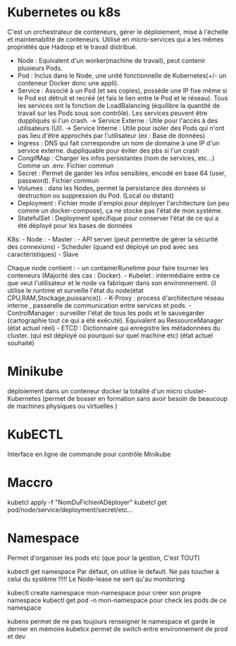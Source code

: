 # Kubernetes ou k8s

C'est un orchestrateur de conteneurs, gérer le déploiement, mise à l'échelle et maintenabilité de conteneurs.
Utilisé en micro-services qui a les mêmes propriétés que Hadoop et le travail distribué.

- Node : Equivalent d'un worker(machine de travail), peut contenir plusieurs Pods.
- Pod : Inclus dans le Node, une unité fonctionnelle de Kubernetes(+/- un conteneur Docker donc une appli).
- Service : Associé à un Pod (et ses copies), possède une IP fixe même si le Pod est détruit et recréé (et fais le lien entre le Pod et le réseau). Tous les services ont la fonction de LoadBalancing (équilibre la quantité de travail sur les Pods sous son contrôle). Les services peuvent être duppliqués si l'un crash.
    -> Service Externe : Utile pour l'accès à des utilisateurs (UI).
    -> Service Interne : Utile pour isoler des Pods qui n'ont pas lieu d'être approchés par l'utilisateur (ex : Base de données)
- Ingress : DNS qui fait correspondre un nom de domaine à une IP d'un service externe. duppliquable pour éviter des pbs si l'un crash
- CongifMap : Charger les infos persistantes (nom de services, etc...) Comme un .env. Fichier commun
- Secret : Permet de garder les infos sensibles, encodé en base 64 (user, password). Fichier commun
- Volumes : dans les Nodes, permet la persistance des données si destruction ou suppression du Pod. (Local ou distant)
- Deployment : Fichier mode d'emploi pour déployer l'architecture (un peu comme un docker-compose), ça ne stocke pas l'état de mon système.
- StatefulSet : Deployment spécifique pour conserver l'état de ce qui a été déployé pour les bases de données

K8s: 
    - Node :
      - Master :
        - API server (peut permettre de gérer la sécurité des connexions)
        - Scheduler (quand est déployé un pod avec ses caractéristiques)
      - Slave

Chaque node contient :
    - un containerRunetime pour faire tourner les conteneurs (Majorité des cas : Docker).
    - Kubelet : intermédiaire entre ce que veut l'utilisateur et le node va fabriquer dans son environnement. (il utilise le runtime et surveille l'état du node(état CPU,RAM,Stockage,puissance)).
    - K-Proxy : process d'architecture réseau interne , passerelle de communication entre services et pods.
    - ControlManager : surveiller l'état de tous les pods et le sauvegarder (cartographie tout ce qui a été exécuté). Equivalent au RessourceManager (état actuel réel)
    - ETCD : Dictionnaire qui enregistre les métadonnées du cluster. (qui est déployé où pourquoi sur quel machine etc) (état actuel souhaité)

# Minikube

déploiement dans un conteneur docker la totalité d'un micro cluster-Kubernetes (permet de bosser en formation sans avoir besoin de beaucoup de machines physiques ou virtuelles )

# KubECTL

Interface en ligne de commande pour contrôle Minikube

# Maccro

kubetcl apply -f "NomDuFichierADéployer"
kubetcl get pod/node/service/deployment/secret/etc...

# Namespace

Permet d'organiser les pods etc (que pour la gestion, C'est TOUT)

kubectl get namespace
Par défaut, on utilise le default.
Ne pas toucher à celui du système !!!!!
Le Node-lease ne sert qu'au monitoring

kubectl create namespace mon-namespace pour créer son propre namespace
kubectl get pod -n mon-namespace pour check les pods de ce namespace

kubens permet de ne pas toujours renseigner le namespace et garde le dernier en mémoire
kubetcx permet de switch entre environnement de prod et dev